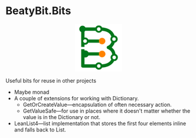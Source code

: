 # BeatyBit.Bits

<p align="center">
  <img src="/.build/icon.png" width="128" height="128">
</p>

Useful bits for reuse in other projects
* Maybe monad
* A couple of extensions for working with Dictionary.
  * GetOrCreateValue—encapsulation of often necessary action.
  * GetValueSafe—for use in places where it doesn't matter whether the value is in the Dictionary or not.
* LeanList4—list implementation that stores the first four elements inline and falls back to List.